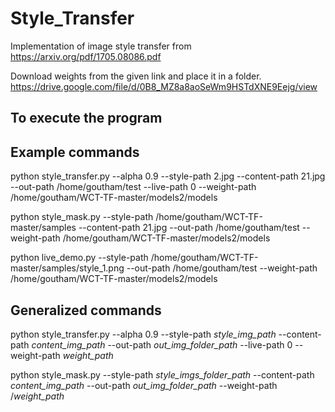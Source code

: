 # Style_Transfer
Implementation of image style transfer from https://arxiv.org/pdf/1705.08086.pdf

Download weights from the given link and place it in a folder.
https://drive.google.com/file/d/0B8_MZ8a8aoSeWm9HSTdXNE9Eejg/view


To execute the program
-----------------------

Example commands
----------------
python style_transfer.py --alpha 0.9 --style-path 2.jpg --content-path 21.jpg --out-path /home/goutham/test --live-path 0 --weight-path /home/goutham/WCT-TF-master/models2/models

python style_mask.py --style-path /home/goutham/WCT-TF-master/samples  --content-path 21.jpg --out-path /home/goutham/test --weight-path /home/goutham/WCT-TF-master/models2/models

python live_demo.py --style-path /home/goutham/WCT-TF-master/samples/style_1.png --out-path /home/goutham/test --weight-path /home/goutham/WCT-TF-master/models2/models

Generalized commands
--------------------
python style_transfer.py --alpha 0.9 --style-path *style_img_path* --content-path *content_img_path* --out-path *out_img_folder_path* --live-path 0 --weight-path *weight_path*

python style_mask.py --style-path *style_imgs_folder_path* --content-path *content_img_path* --out-path *out_img_folder_path* --weight-path /*weight_path*
